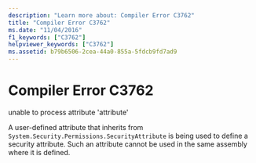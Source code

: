 ```yaml
---
description: "Learn more about: Compiler Error C3762"
title: "Compiler Error C3762"
ms.date: "11/04/2016"
f1_keywords: ["C3762"]
helpviewer_keywords: ["C3762"]
ms.assetid: b79b6506-2cea-44a0-855a-5fdcb9fd7ad9
---
```

# Compiler Error C3762

unable to process attribute 'attribute'

A user-defined attribute that inherits from `System.Security.Permissions.SecurityAttribute` is being used to define a security attribute. Such an attribute cannot be used in the same assembly where it is defined.
